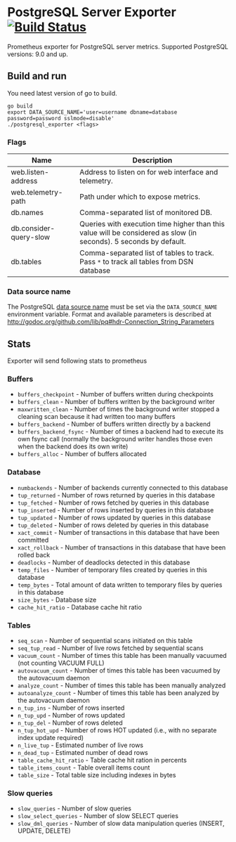 # PostgreSQL Server Exporter [![Build Status](https://travis-ci.org/mc2soft/postgresql_exporter.svg)](https://travis-ci.org/mc2soft/postgresql_exporter)

Prometheus exporter for PostgreSQL server metrics. Supported PostgreSQL versions: 9.0 and up.


## Build and run

You need latest version of go to build.

    go build
    export DATA_SOURCE_NAME='user=username dbname=database password=password sslmode=disable'
    ./postgresql_exporter <flags>

### Flags

Name                    | Description
------------------------|------------
web.listen-address      | Address to listen on for web interface and telemetry.
web.telemetry-path      | Path under which to expose metrics.
db.names                | Comma-separated list of monitored DB.
db.consider-query-slow  | Queries with execution time higher than this value will be considered as slow (in seconds). 5 seconds by default.
db.tables               | Comma-separated list of tables to track. Pass `*` to track all tables from DSN database


### Data source name

The PostgreSQL [data source name](http://en.wikipedia.org/wiki/Data_source_name)
must be set via the `DATA_SOURCE_NAME` environment variable.
Format and available parameters is described at http://godoc.org/github.com/lib/pq#hdr-Connection_String_Parameters

## Stats

Exporter will send following stats to prometheus

### Buffers

* `buffers_checkpoint`    - Number of buffers written during checkpoints
* `buffers_clean`         - Number of buffers written by the background writer
* `maxwritten_clean`      - Number of times the background writer stopped a cleaning scan because it had written too many buffers
* `buffers_backend`       - Number of buffers written directly by a backend
* `buffers_backend_fsync` - Number of times a backend had to execute its own fsync call (normally the background writer handles those even when the backend does its own write)
* `buffers_alloc`         - Number of buffers allocated

### Database

* `numbackends`     - Number of backends currently connected to this database
* `tup_returned`    - Number of rows returned by queries in this database
* `tup_fetched`     - Number of rows fetched by queries in this database
* `tup_inserted`    - Number of rows inserted by queries in this database
* `tup_updated`     - Number of rows updated by queries in this database
* `tup_deleted`     - Number of rows deleted by queries in this database
* `xact_commit`     - Number of transactions in this database that have been committed
* `xact_rollback`   - Number of transactions in this database that have been rolled back
* `deadlocks`       - Number of deadlocks detected in this database
* `temp_files`      - Number of temporary files created by queries in this database
* `temp_bytes`      - Total amount of data written to temporary files by queries in this database
* `size_bytes`      - Database size
* `cache_hit_ratio` - Database cache hit ratio

### Tables

* `seq_scan`              - Number of sequential scans initiated on this table
* `seq_tup_read`          - Number of live rows fetched by sequential scans
* `vacuum_count`          - Number of times this table has been manually vacuumed (not counting VACUUM FULL)
* `autovacuum_count`      - Number of times this table has been vacuumed by the autovacuum daemon
* `analyze_count`         - Number of times this table has been manually analyzed
* `autoanalyze_count`     - Number of times this table has been analyzed by the autovacuum daemon
* `n_tup_ins`             - Number of rows inserted
* `n_tup_upd`             - Number of rows updated
* `n_tup_del`             - Number of rows deleted
* `n_tup_hot_upd`         - Number of rows HOT updated (i.e., with no separate index update required)
* `n_live_tup`            - Estimated number of live rows
* `n_dead_tup`            - Estimated number of dead rows
* `table_cache_hit_ratio` - Table cache hit ration in percents
* `table_items_count`     - Table overall items count
* `table_size`            - Total table size including indexes in bytes

### Slow queries

* `slow_queries`        - Number of slow queries
* `slow_select_queries` - Number of slow SELECT queries
* `slow_dml_queries`    - Number of slow data manipulation queries (INSERT, UPDATE, DELETE)

